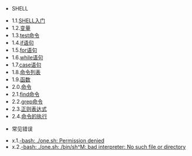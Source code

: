 * SHELL
 - 1.1.[SHELL入门](1.1.md)
 - 1.2.[变量](1.2.md)
 - 1.3.[test命令](1.3.md)
 - 1.4.[if语句](1.4.md)
 - 1.5.[for语句](1.5.md)
 - 1.6.[while语句](1.6.md)
 - 1.7.[case语句](1.7.md)
 - 1.8.[命令列表](1.8.md)
 - 1.9.[函数](1.9.md)
 - 2.0.[命令](2.0.md)
 - 2.1.[find命令](2.1.md)
 - 2.2.[grep命令](2.2.md)
 - 2.3.[正则表达式](2.3.md)
 - 2.4.[命令的执行](2.4.md)
* 常见错误
 - x.1.[-bash: ./one.sh: Permission denied](x.1.md)
 - x.2.[-bash: ./one.sh: /bin/sh^M: bad interpreter: No such file or directory](x.2.md)